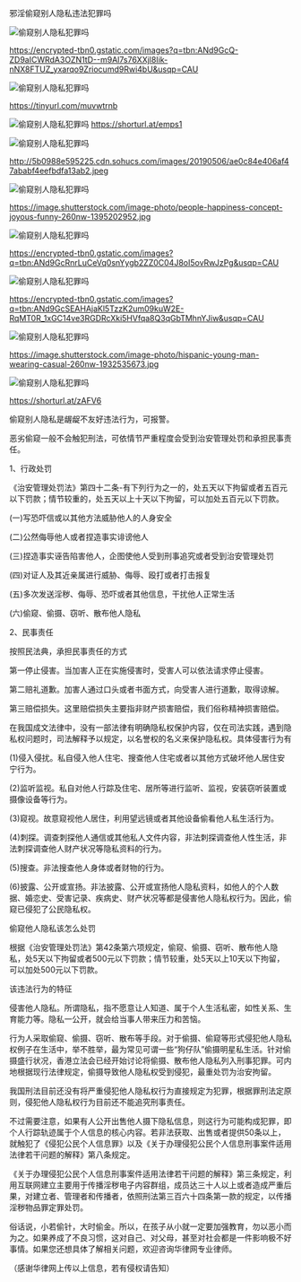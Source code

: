 邪淫偷窥别人隐私违法犯罪吗

![偷窥别人隐私犯罪吗](https://github.com/ywangnccu/ywang/blob/main/images/peek13.jpg)

https://encrypted-tbn0.gstatic.com/images?q=tbn:ANd9GcQ-ZD9aICWRdA3OZN1tD--m9Al7s76XXjl8Iik-nNX8FTUZ_yxarqo9Zriocumd9Rwi4bU&usqp=CAU

![偷窥别人隐私犯罪吗](https://github.com/ywangnccu/ywang/blob/main/images/peek1.jpg)

https://tinyurl.com/muvwtrnb

![偷窥别人隐私犯罪吗](https://github.com/ywangnccu/ywang/blob/main/images/peek9.jpg)
https://shorturl.at/emps1

![偷窥别人隐私犯罪吗](https://github.com/ywangnccu/ywang/blob/main/images/peek.jpg)

http://5b0988e595225.cdn.sohucs.com/images/20190506/ae0c84e406af47ababf4eefbdfa13ab2.jpeg

![偷窥别人隐私犯罪吗](https://github.com/ywangnccu/ywang/blob/main/images/peek3.jpg)

https://image.shutterstock.com/image-photo/people-happiness-concept-joyous-funny-260nw-1395202952.jpg

![偷窥别人隐私犯罪吗](https://github.com/ywangnccu/ywang/blob/main/images/peek5.jpg)

https://encrypted-tbn0.gstatic.com/images?q=tbn:ANd9GcRnrLuCeVq0snYygb2ZZ0C04J8oI5ovRwJzPg&usqp=CAU

![偷窥别人隐私犯罪吗](https://github.com/ywangnccu/ywang/blob/main/images/peek6.jpg)

https://encrypted-tbn0.gstatic.com/images?q=tbn:ANd9GcSEAHAjaKl5TzzK2um09kuW2E-RqMT0R_1xGC14ve3RGDRcXki5HVfqa8Q3qGbTMhnYJiw&usqp=CAU

![偷窥别人隐私犯罪吗](https://github.com/ywangnccu/ywang/blob/main/images/peek15.jpg)

https://image.shutterstock.com/image-photo/hispanic-young-man-wearing-casual-260nw-1932535673.jpg

![偷窥别人隐私犯罪吗](https://github.com/ywangnccu/ywang/blob/main/images/peek16.jpg)

https://shorturl.at/zAFV6

偷窥别人隐私是龌龊不友好违法行为，可报警。

恶劣偷窥一般不会触犯刑法，可依情节严重程度会受到治安管理处罚和承担民事责任。

1、行政处罚

《治安管理处罚法》第四十二条-有下列行为之一的，处五天以下拘留或者五百元以下罚款；情节较重的，处五天以上十天以下拘留，可以加处五百元以下罚款。

(一)写恐吓信或以其他方法威胁他人的人身安全

(二)公然侮辱他人或者捏造事实诽谤他人

(三)捏造事实诬告陷害他人，企图使他人受到刑事追究或者受到治安管理处罚

(四)对证人及其近亲属进行威胁、侮辱、殴打或者打击报复

(五)多次发送淫秽、侮辱、恐吓或者其他信息，干扰他人正常生活

(六)偷窥、偷摄、窃听、散布他人隐私

2、民事责任

按照民法典，承担民事责任的方式

第一停止侵害。当加害人正在实施侵害时，受害人可以依法请求停止侵害。

第二赔礼道歉。加害人通过口头或者书面方式，向受害人进行道歉，取得谅解。

第三赔偿损失。这里赔偿损失主要指非财产损害赔偿，我们俗称精神损害赔偿。

在我国成文法律中，没有一部法律有明确隐私权保护内容，仅在司法实践，遇到隐私权问题时，司法解释予以规定，以名誉权的名义来保护隐私权。具体侵害行为有

(1)侵入侵扰。私自侵入他人住宅、搜查他人住宅或者以其他方式破坏他人居住安宁行为。

(2)监听监视。私自对他人行踪及住宅、居所等进行监听、监视，安装窃听装置或摄像设备等行为。

(3)窥视。故意窥视他人居住，利用望远镜或者其他设备偷看他人私生活行为。

(4)刺探。调查刺探他人通信或其他私人文件内容，非法刺探调查他人性生活，非法刺探调查他人财产状况等隐私资料的行为。

(5)搜查。非法搜查他人身体或者财物的行为。

(6)披露、公开或宣扬。非法披露、公开或宣扬他人隐私资料，如他人的个人数据、婚恋史、受害记录、疾病史、财产状况等都是侵害他人隐私权行为。因此，偷窥已侵犯了公民隐私权。

偷窥他人隐私该怎么处罚

根据《治安管理处罚法》第42条第六项规定，偷窥、偷摄、窃听、散布他人隐私，处5天以下拘留或者500元以下罚款；情节较重，处5天以上10天以下拘留，可以加处500元以下罚款。

该违法行为的特征

侵害他人隐私。所谓隐私，指不愿意让人知道、属于个人生活私密，如性关系、生育能力等。隐私一公开，就会给当事人带来压力和苦恼。

行为人采取偷窥、偷摄、窃听、散布等手段。对于偷摄、偷窥等形式侵犯他人隐私权例子在生活中，举不胜举，最为常见可谓一些“狗仔队”偷摄明星私生活。针对偷摄盛行状况，香港立法会已经开始讨论将偷摄、散布他人隐私列入刑事犯罪。可内地根据现行法律规定，偷摄导致他人隐私权受到侵犯，最重处罚为治安拘留。

我国刑法目前还没有将严重侵犯他人隐私权行为直接规定为犯罪，根据罪刑法定原则，侵犯他人隐私权行为目前还不能追究刑事责任。

不过需要注意，如果有人公开出售他人摄下隐私信息，则这行为可能构成犯罪，即个人行踪轨迹属于个人信息的核心内容。若非法获取、出售或者提供50条以上，就触犯了《侵犯公民个人信息罪》以及《关于办理侵犯公民个人信息刑事案件适用法律若干问题的解释》第八条规定。

《关于办理侵犯公民个人信息刑事案件适用法律若干问题的解释》第三条规定，利用互联网建立主要用于传播淫秽电子内容群组，成员达三十人以上或者造成严重后果，对建立者、管理者和传播者，依照刑法第三百六十四条第一款的规定，以传播淫秽物品罪定罪处罚。

俗话说，小若偷针，大时偷金。所以，在孩子从小就一定要加强教育，勿以恶小而为之。如果养成了不良习惯，这对自己、对父母，甚至对社会都是一件影响极不好事情。如果您还想具体了解相关问题，欢迎咨询华律网专业律师。


（感谢华律网上传以上信息，若有侵权请告知）
